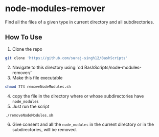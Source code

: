 # node-modules-remover
Find all the files of a given type in current directory and all subdirectories.

## How To Use
1. Clone the repo
```bash
git clone 'https://github.com/suraj-singh12/BashScripts'
```
2. Navigate to this directory using `cd BashScripts/node-modules-remover/'
3. Make this file executable
```bash
chmod 774 removeNodeModules.sh
```
4. copy the file in the directory where or whose subdirectories have `node_modules`
5. Just run the script
```bash
./removeNodeModules.sh
```
6. Give consent and all the `node_modules` in the current directory or in the subdirectories, will be removed.
